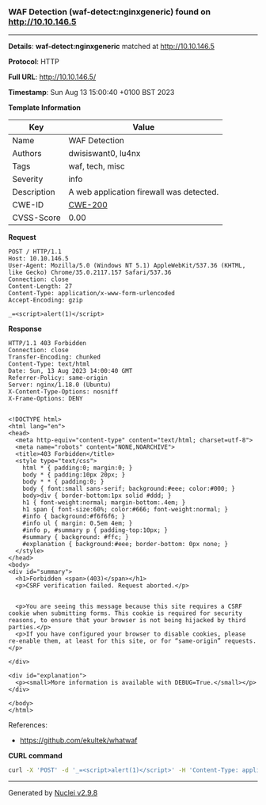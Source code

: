 ### WAF Detection (waf-detect:nginxgeneric) found on http://10.10.146.5

----
**Details**: **waf-detect:nginxgeneric** matched at http://10.10.146.5

**Protocol**: HTTP

**Full URL**: http://10.10.146.5/

**Timestamp**: Sun Aug 13 15:00:40 +0100 BST 2023

**Template Information**

| Key | Value |
| --- | --- |
| Name | WAF Detection |
| Authors | dwisiswant0, lu4nx |
| Tags | waf, tech, misc |
| Severity | info |
| Description | A web application firewall was detected. |
| CWE-ID | [CWE-200](https://cwe.mitre.org/data/definitions/200.html) |
| CVSS-Score | 0.00 |

**Request**
```http
POST / HTTP/1.1
Host: 10.10.146.5
User-Agent: Mozilla/5.0 (Windows NT 5.1) AppleWebKit/537.36 (KHTML, like Gecko) Chrome/35.0.2117.157 Safari/537.36
Connection: close
Content-Length: 27
Content-Type: application/x-www-form-urlencoded
Accept-Encoding: gzip

_=<script>alert(1)</script>
```

**Response**
```http
HTTP/1.1 403 Forbidden
Connection: close
Transfer-Encoding: chunked
Content-Type: text/html
Date: Sun, 13 Aug 2023 14:00:40 GMT
Referrer-Policy: same-origin
Server: nginx/1.18.0 (Ubuntu)
X-Content-Type-Options: nosniff
X-Frame-Options: DENY


<!DOCTYPE html>
<html lang="en">
<head>
  <meta http-equiv="content-type" content="text/html; charset=utf-8">
  <meta name="robots" content="NONE,NOARCHIVE">
  <title>403 Forbidden</title>
  <style type="text/css">
    html * { padding:0; margin:0; }
    body * { padding:10px 20px; }
    body * * { padding:0; }
    body { font:small sans-serif; background:#eee; color:#000; }
    body>div { border-bottom:1px solid #ddd; }
    h1 { font-weight:normal; margin-bottom:.4em; }
    h1 span { font-size:60%; color:#666; font-weight:normal; }
    #info { background:#f6f6f6; }
    #info ul { margin: 0.5em 4em; }
    #info p, #summary p { padding-top:10px; }
    #summary { background: #ffc; }
    #explanation { background:#eee; border-bottom: 0px none; }
  </style>
</head>
<body>
<div id="summary">
  <h1>Forbidden <span>(403)</span></h1>
  <p>CSRF verification failed. Request aborted.</p>


  <p>You are seeing this message because this site requires a CSRF cookie when submitting forms. This cookie is required for security reasons, to ensure that your browser is not being hijacked by third parties.</p>
  <p>If you have configured your browser to disable cookies, please re-enable them, at least for this site, or for “same-origin” requests.</p>

</div>

<div id="explanation">
  <p><small>More information is available with DEBUG=True.</small></p>
</div>

</body>
</html>

```

References: 
- https://github.com/ekultek/whatwaf

**CURL command**
```sh
curl -X 'POST' -d '_=<script>alert(1)</script>' -H 'Content-Type: application/x-www-form-urlencoded' -H 'Host: 10.10.146.5' -H 'User-Agent: Mozilla/5.0 (Windows NT 5.1) AppleWebKit/537.36 (KHTML, like Gecko) Chrome/35.0.2117.157 Safari/537.36' 'http://10.10.146.5/'
```

----

Generated by [Nuclei v2.9.8](https://github.com/projectdiscovery/nuclei)